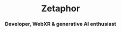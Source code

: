 <h1 align="center">Zetaphor</h1>
<h3 align="center">Developer, WebXR & generative AI enthusiast</h3>
